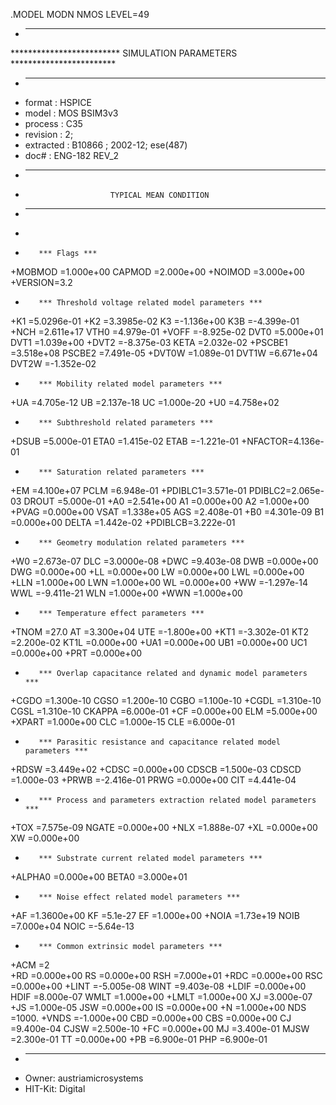 .MODEL MODN NMOS LEVEL=49 
* ----------------------------------------------------------------------
************************* SIMULATION PARAMETERS ************************
* ----------------------------------------------------------------------
* format    : HSPICE
* model     : MOS BSIM3v3
* process   : C35
* revision : 2; 
* extracted : B10866 ; 2002-12; ese(487)
* doc#      : ENG-182 REV_2
* ----------------------------------------------------------------------
*                        TYPICAL MEAN CONDITION
* ----------------------------------------------------------------------
*
*        *** Flags ***
+MOBMOD =1.000e+00 CAPMOD =2.000e+00 
+NOIMOD =3.000e+00 
+VERSION=3.2   
*        *** Threshold voltage related model parameters ***
+K1     =5.0296e-01 
+K2     =3.3985e-02 K3     =-1.136e+00 K3B    =-4.399e-01 
+NCH    =2.611e+17 VTH0   =4.979e-01 
+VOFF   =-8.925e-02 DVT0   =5.000e+01 DVT1   =1.039e+00 
+DVT2   =-8.375e-03 KETA   =2.032e-02 
+PSCBE1 =3.518e+08 PSCBE2 =7.491e-05 
+DVT0W  =1.089e-01 DVT1W  =6.671e+04 DVT2W  =-1.352e-02 
*        *** Mobility related model parameters ***
+UA     =4.705e-12 UB     =2.137e-18 UC     =1.000e-20 
+U0     =4.758e+02 
*        *** Subthreshold related parameters ***
+DSUB   =5.000e-01 ETA0   =1.415e-02 ETAB   =-1.221e-01 
+NFACTOR=4.136e-01 
*        *** Saturation related parameters ***
+EM     =4.100e+07 PCLM   =6.948e-01 
+PDIBLC1=3.571e-01 PDIBLC2=2.065e-03 DROUT  =5.000e-01 
+A0     =2.541e+00 A1     =0.000e+00 A2     =1.000e+00 
+PVAG   =0.000e+00 VSAT   =1.338e+05 AGS    =2.408e-01 
+B0     =4.301e-09 B1     =0.000e+00 DELTA  =1.442e-02 
+PDIBLCB=3.222e-01 
*        *** Geometry modulation related parameters ***
+W0     =2.673e-07 DLC    =3.0000e-08 
+DWC    =9.403e-08 DWB    =0.000e+00 DWG    =0.000e+00 
+LL     =0.000e+00 LW     =0.000e+00 LWL    =0.000e+00 
+LLN    =1.000e+00 LWN    =1.000e+00 WL     =0.000e+00 
+WW     =-1.297e-14 WWL    =-9.411e-21 WLN    =1.000e+00 
+WWN    =1.000e+00 
*        *** Temperature effect parameters ***
+TNOM   =27.0 AT     =3.300e+04 UTE    =-1.800e+00 
+KT1    =-3.302e-01 KT2    =2.200e-02 KT1L   =0.000e+00 
+UA1    =0.000e+00 UB1    =0.000e+00 UC1    =0.000e+00 
+PRT    =0.000e+00 
*        *** Overlap capacitance related and dynamic model parameters   ***
+CGDO   =1.300e-10 CGSO   =1.200e-10 CGBO   =1.100e-10 
+CGDL   =1.310e-10 CGSL   =1.310e-10 CKAPPA =6.000e-01 
+CF     =0.000e+00 ELM    =5.000e+00 
+XPART  =1.000e+00 CLC    =1.000e-15 CLE    =6.000e-01 
*        *** Parasitic resistance and capacitance related model parameters ***
+RDSW   =3.449e+02 
+CDSC   =0.000e+00 CDSCB  =1.500e-03 CDSCD  =1.000e-03 
+PRWB   =-2.416e-01 PRWG   =0.000e+00 CIT    =4.441e-04 
*        *** Process and parameters extraction related model parameters ***
+TOX    =7.575e-09 NGATE  =0.000e+00 
+NLX    =1.888e-07 
+XL     =0.000e+00 XW     =0.000e+00 
*        *** Substrate current related model parameters ***
+ALPHA0 =0.000e+00 BETA0  =3.000e+01 
*        *** Noise effect related model parameters ***
+AF     =1.3600e+00 KF     =5.1e-27 EF     =1.000e+00 
+NOIA   =1.73e+19 NOIB   =7.000e+04 NOIC   =-5.64e-13 
*        *** Common extrinsic model parameters ***
+ACM    =2        
+RD     =0.000e+00 RS     =0.000e+00 RSH    =7.000e+01 
+RDC    =0.000e+00 RSC    =0.000e+00 
+LINT   =-5.005e-08  WINT   =9.403e-08 
+LDIF   =0.000e+00 HDIF   =8.000e-07 WMLT   =1.000e+00 
+LMLT   =1.000e+00 XJ     =3.000e-07 
+JS     =1.000e-05 JSW    =0.000e+00 IS     =0.000e+00 
+N      =1.000e+00 NDS    =1000. 
+VNDS   =-1.000e+00 CBD    =0.000e+00 CBS    =0.000e+00 CJ     =9.400e-04 CJSW   =2.500e-10 
+FC     =0.000e+00 MJ     =3.400e-01 MJSW   =2.300e-01 TT     =0.000e+00 
+PB     =6.900e-01 PHP    =6.900e-01 
* ----------------------------------------------------------------------
* Owner: austriamicrosystems
* HIT-Kit: Digital
